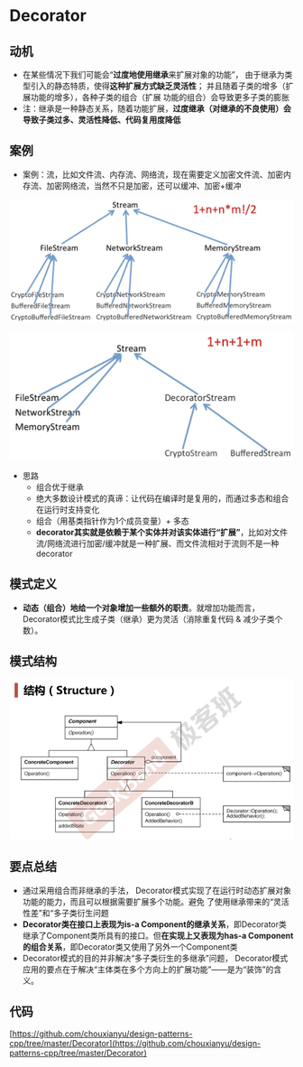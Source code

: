 # Decorator

## 动机

* 在某些情况下我们可能会“**过度地使用继承**来扩展对象的功能”， 由于继承为类型引入的静态特质，使得**这种扩展方式缺乏灵活性**； 并且随着子类的增多（扩展功能的增多），各种子类的组合（扩展 功能的组合）会导致更多子类的膨胀
* 注：继承是一种静态关系，随着功能扩展，**过度继承（对继承的不良使用）会导致子类过多、灵活性降低、代码复用度降低**

## 案例

* 案例：流，比如文件流、内存流、网络流，现在需要定义加密文件流、加密内存流、加密网络流，当然不只是加密，还可以缓冲、加密+缓冲

![](./images/Decorator1.png)

![](./images/Decorator2.png)

* 思路
  * 组合优于继承
  * 绝大多数设计模式的真谛：让代码在编译时是复用的，而通过多态和组合在运行时支持变化
  * 组合（用基类指针作为1个成员变量）+ 多态
  * **decorator其实就是依赖于某个实体并对该实体进行“扩展”**，比如对文件流/网络流进行加密/缓冲就是一种扩展、而文件流相对于流则不是一种decorator

## 模式定义

* **动态（组合）地给一个对象增加一些额外的职责**。就增加功能而言，Decorator模式比生成子类（继承）更为灵活（消除重复代码 & 减少子类个数）。

## 模式结构

![](./images/Decorator3.png)

## 要点总结

* 通过采用组合而非继承的手法， Decorator模式实现了在运行时动态扩展对象功能的能力，而且可以根据需要扩展多个功能。避免 了使用继承带来的“灵活性差”和“多子类衍生问题
* **Decorator类在接口上表现为is-a Component的继承关系**，即Decorator类继承了Component类所具有的接口。但**在实现上又表现为has-a Component的组合关系**，即Decorator类又使用了另外一个Component类
* Decorator模式的目的并非解决“多子类衍生的多继承”问题， Decorator模式应用的要点在于解决“主体类在多个方向上的扩展功能”——是为“装饰”的含义。

## 代码

[https://github.com/chouxianyu/design-patterns-cpp/tree/master/Decorator](https://github.com/chouxianyu/design-patterns-cpp/tree/master/Decorator)
